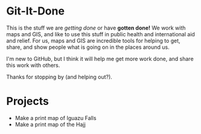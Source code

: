 Git-It-Done
===========

This is the stuff we are _getting done_ or have **gotten done!**  We work with maps and GIS, and like to use this stuff in public health and international aid and relief.  For us, maps and GIS are incredible tools for helping to get, share, and show people what is going on in the places around us.

I'm new to GitHub, but I think it will help me get more work done, and share this work with others.

Thanks for stopping by (and helping out?).


Projects
========
* Make a print map of Iguazu Falls
* Make a print map of the Hajj
